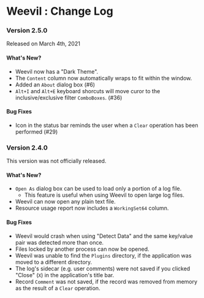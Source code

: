 # Weevil : Change Log

### Version 2.5.0

Released on March 4th, 2021

#### What's New?

- Weevil now has a "Dark Theme".
- The `Content` column now automatically wraps to fit within the window.
- Added an `About` dialog box (#6)
- `Alt+I` and `Alt+E` keyboard shorcuts will move curor to the inclusive/exclusive filter `ComboBoxes`. (#36)

#### Bug Fixes

- Icon in the status bar reminds the user when a `Clear` operation has been performed (#29)

### Version 2.4.0

This version was not officially released.

#### What's New?

- `Open As` dialog box can be used to load only a portion of a log file.
  - This feature is useful when using Weevil to open large log files.
- Weevil can now open any plain text file.
- Resource usage report now includes a `WorkingSet64` column.

#### Bug Fixes

- Weevil would crash when using "Detect Data" and the same key/value pair was detected more than once.
- Files locked by another process can now be opened.
- Weevil was unable to find the `Plugins` directory, if the application was moved to a different directory.
- The log's sidecar (e.g. user comments) were not saved if you clicked "Close" (`X`) in the application's title bar.
- Record `Comment` was not saved, if the record was removed from memory as the result of a `Clear` operation.
